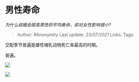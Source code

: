 # 男性寿命
*为什么结婚会提高男性的平均寿命，却对女性影响很小?*

> Author: #Anonymity
> Last update: *23/07/2021* 
> Links:
> Tags:   

 
交配季节普遍是雄性哺乳动物死亡率最高的时期。

普遍。

![](https://pic1.zhimg.com/50/v2-52530620183740a2eca505adbc5c7a6c_hd.jpg?source=1940ef5c)  


![](https://pic2.zhimg.com/50/v2-a30c90f9994db877264c93905da627d1_hd.jpg?source=1940ef5c)

